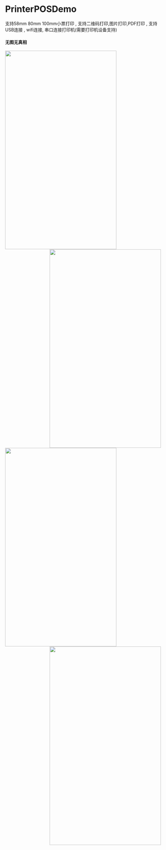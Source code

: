 # PrinterPOSDemo
支持58mm 80mm 100mm小票打印 , 支持二维码打印,图片打印,PDF打印 , 支持USB连接 , wifi连接, 串口连接打印机(需要打印机设备支持)

#### 无图无真相<br/>
<img src="https://github.com/juesai2015/PrinterPOSDemo/raw/master/screenshot/Screenshot1.png" width="360" height="640" align="left"/>
<img src="https://github.com/juesai2015/PrinterPOSDemo/raw/master/screenshot/Screenshot2.png" width="360" height="640" align="right" /><br/>
<img src="https://github.com/juesai2015/PrinterPOSDemo/raw/master/screenshot/1538187574944.gif" width="360" height="640" align="left" />
<img src="https://github.com/juesai2015/PrinterPOSDemo/raw/master/screenshot/1538188537894.jpg" width="360" height="640" align="right" /><br/>

